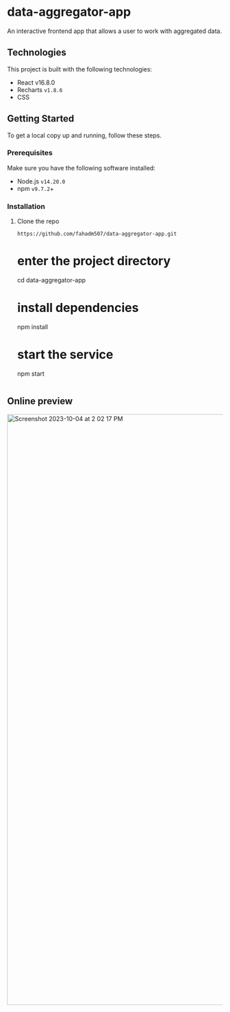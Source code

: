 # data-aggregator-app
An interactive frontend app that allows a user to work with aggregated data.
## Technologies

This project is built with the following technologies:

- React v16.8.0
- Recharts `v1.8.6`
- CSS

## Getting Started

To get a local copy up and running, follow these steps.

### Prerequisites

Make sure you have the following software installed:

- Node.js `v14.20.0`
- npm `v9.7.2`+

### Installation

1. Clone the repo

   `https://github.com/fahadm507/data-aggregator-app.git`


   # enter the project directory
   cd data-aggregator-app

   # install dependencies
   npm install

   # start the service
   npm start
   ```

## Online preview
<img width="1376" alt="Screenshot 2023-10-04 at 2 02 17 PM" src="https://github.com/knowbee/iopifi-dashboard/assets/5964477/c3ff77a6-a33e-4fbf-8b9e-8bd06d74ff39">

